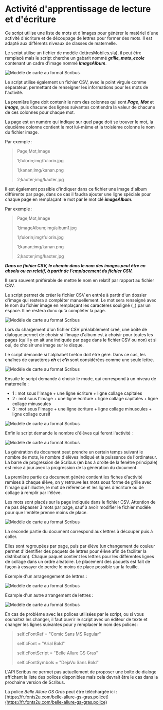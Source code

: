 # Activité d'apprentissage de lecture et d'écriture
Ce script utilise une liste de mots et d'images pour générer le matériel d'une activité d'écriture et de découpage de lettres pour former des mots. Il est adapté aux différents niveaux de classes de maternelle.

Le script utilise un fichier de modèle (lettresMobiles.sla), il peut être remplacé mais le script cherche un gabarit nommé ***grille_mots_ecole*** contenant un cadre d'image nommé ***ImageAlbum***.

![Modèle de carte au format Scribus](doc/modele_scribus.png)

Le script utilise également un fichier CSV, avec le point virgule comme séparateur, permettant de renseigner les informations pour les mots de l'activité.

La première ligne doit contenir le nom des colonnes qui sont ***Page***, ***Mot*** et ***Image***, puis chacune des lignes suivantes contiendra la valeur de chacune de ces colonnes pour chaque mot.

La page est un numéro qui indique sur quel page doit se trouver le mot, la deuxième colonne contient le mot lui-même et la troisième colonne le nom du fichier image.

 Par exemple :

> Page;Mot;Image
>
> 1;fulorin;img/fulorin.jpg
>
> 1;kanan;img/kanan.png
>
> 2;kaoter;img/kaoter.jpg

Il est également possible d'indiquer dans ce fichier une image d'album différente par page, dans ce cas il faudra ajouter une ligne spéciale pour chaque page en remplaçant le mot par le mot clé ***imageAlbum***.

 Par exemple :

> Page;Mot;Image
>
> 1;imageAlbum;img/album1.jpg
>
> 1;fulorin;img/fulorin.jpg
>
> 1;kanan;img/kanan.png
>
> 2;kaoter;img/kaoter.jpg

***Dans ce fichier CSV, le chemin dans le nom des images peut être en absolu ou en relatif, à partir de l'emplacement du fichier CSV.***

Il sera souvent préférable de mettre le nom en relatif par rapport au fichier CSV.

Le script permet de créer le fichier CSV en entrée à partir d'un dossier d'image qui restera à compléter manuellement. Le mot sera renseigné avec le nom du fichier image en remplaçant les caractères souligné (`_`) par un espace. Il ne restera donc qu'à compléter la page.

![Modèle de carte au format Scribus](doc/dialog_choice.png)

Lors du chargement d'un fichier CSV préalablement créé, une boîte de dialogue permet de choisir si l'image d'album est à choisir pour toutes les pages (qu'il y en ait une indiquée par page dans le fichier CSV ou non) et si oui, de choisir une image sur le disque.

Le script demande si l'alphabet breton doit être géré. Dans ce cas, les chaînes de caractères ***ch*** et ***c'h*** sont considérées comme une seule lettre.

![Modèle de carte au format Scribus](doc/dialog_bzh.png)

Ensuite le script demande à choisir le mode, qui correspond à un niveau de maternelle :
 - 1 : mot sous l'image + une ligne écriture + ligne collage capitales
 - 2 : mot sous l'image + une ligne écriture + ligne collage capitales + ligne collage minuscules
 - 3 : mot sous l'image + une ligne écriture + ligne collage minuscules + ligne collage cursif

![Modèle de carte au format Scribus](doc/dialog_mode.png)

Enfin le script demande le nombre d'élèves qui feront l'activité :

![Modèle de carte au format Scribus](doc/dialog_eleves.png)

La génération du document peut prendre un certain temps suivant le nombre de mots, le nombre d'élèves indiqué et la puissance de l'ordinateur. La barre de progression de Scribus (en bas à droite de la fenêtre principale) est mise à jour avec la progression de la génération du document.

La première partie du document généré contient les fiches d'activité remises à chaque élève, on y retrouve les mots sous forme de grille avec l'image qui l'illustre, le mot de référence et les lignes d'écriture ou de collage à remplir par l'élève.

Les mots sont placés sur la page indiquée dans le fichier CSV. Attention de ne pas dépasser 3 mots par page, sauf à avoir modifier le fichier modèle pour que l'entête prenne moins de place.

![Modèle de carte au format Scribus](doc/result1.png)

La seconde partie du document correspond aux lettres à découper puis à coller.

Elles sont regroupées par page, puis par élève (un changement de couleur permet d'identifier des paquets de lettres pour élève afin de faciliter la distribution). Chaque paquet contient les lettres pour les différentes lignes de collage dans un ordre aléatoire. Le placement des paquets est fait de façon à essayer de perdre le moins de place possible sur la feuille.

Exemple d'un arragengement de lettres :

![Modèle de carte au format Scribus](doc/result2.png)

Example d'un autre arrangement de lettres :

![Modèle de carte au format Scribus](doc/result3.png)

En cas de problème avec les polices utilisées par le script, ou si vous souhaitez les changer, il faut ouvrir le script avec un éditeur de texte et changer les lignes suivantes pour y remplacer le nom des polices:

> self.cFontRef = "Comic Sans MS Regular"
>
> self.cFont = "Arial Bold"
>
> self.cFontScript = "Belle Allure GS Gras"
>
> self.cFontSymbols = "DejaVu Sans Bold"

L'API Scribus ne permet pas actuellement de proposer une boîte de dialoge affichant la liste des polices disponibles mais cela devrait être le cas dans la prochaine version de Scribus.

La police *Belle Allure GS Gras* peut être téléchargée ici : [https://fr.fonts2u.com/belle-allure-gs-gras.policet](https://fr.fonts2u.com/belle-allure-gs-gras.police)
